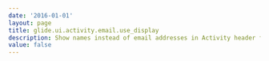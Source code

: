 ```yaml
---
date: '2016-01-01'
layout: page
title: glide.ui.activity.email.use_display
description: Show names instead of email addresses in Activity header for emails. If true, the email address on a user record is used to match an address to a user. If none is found, the email address is displayed. 
value: false
---
```

